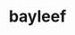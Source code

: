 ---
id: 153
title: bayleef
types: [grass]
image: https://raw.githubusercontent.com/PokeAPI/sprites/master/sprites/pokemon/153.png
---